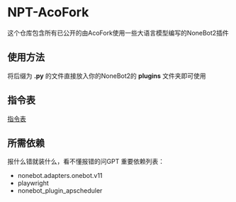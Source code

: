 # NPT-AcoFork
这个仓库包含所有已公开的由AcoFork使用一些大语言模型编写的NoneBot2插件

## 使用方法
将后缀为 **.py** 的文件直接放入你的NoneBot2的 **plugins** 文件夹即可使用

## 指令表
[指令表](https://hfs.acofork.top/bot/)

## 所需依赖
报什么错就装什么，看不懂报错的问GPT
重要依赖列表：
 - nonebot.adapters.onebot.v11
 - playwright
 - nonebot_plugin_apscheduler
